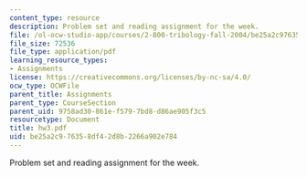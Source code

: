 ```yaml
---
content_type: resource
description: Problem set and reading assignment for the week.
file: /ol-ocw-studio-app/courses/2-800-tribology-fall-2004/be25a2c976358df42d8b2266a902e784_hw3.pdf
file_size: 72536
file_type: application/pdf
learning_resource_types:
- Assignments
license: https://creativecommons.org/licenses/by-nc-sa/4.0/
ocw_type: OCWFile
parent_title: Assignments
parent_type: CourseSection
parent_uid: 9758ad30-861e-f579-7bd8-d86ae905f3c5
resourcetype: Document
title: hw3.pdf
uid: be25a2c9-7635-8df4-2d8b-2266a902e784
---
```

Problem set and reading assignment for the week.